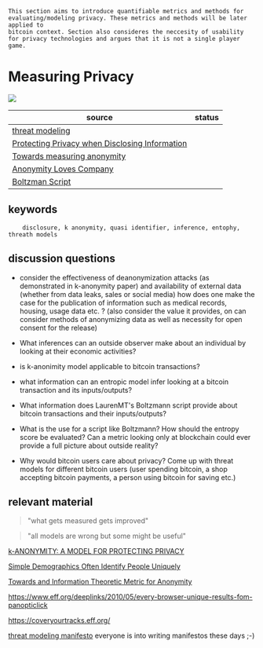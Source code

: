 ```
This section aims to introduce quantifiable metrics and methods for evaluating/modeling privacy. These metrics and methods will be later applied to
bitcoin context. Section also consideres the neccesity of usability for privacy technologies and argues that it is not a single player game. 

```

# Measuring Privacy

![](https://imgs.xkcd.com/comics/security.png)

| source                                                                                                                  | status |
| ----------------------------------------------------------------------------------------------------------------------- | ------ |
| [threat modeling](https://shellsharks.com/threat-modeling)                                                              |        |
| [Protecting Privacy when Disclosing Information](https://dataprivacylab.org/dataprivacy/projects/kanonymity/paper3.pdf) |        |
| [Towards measuring anonymity](https://www.esat.kuleuven.be/cosic/publications/article-89.pdf)                           |        |
| [Anonymity Loves Company](https://www.freehaven.net/anonbib/cache/oreilly-usability.pdf)                                |        |
| [Boltzman Script](https://medium.com/@laurentmt/introducing-boltzmann-85930984a159)                                     |        |



## keywords

        disclosure, k anonymity, quasi identifier, inference, entophy, threath models

## discussion questions

- consider the effectiveness of deanonymization attacks (as demonstrated in k-anonymity paper) and availability of external data (whether from data leaks, sales or social media) how does one make the case for the publication of information such as medical records, housing, usage data etc. ? (also consider the value it provides, on can consider methods of anonymizing data as well as necessity for open consent for the release)

- What inferences can an outside observer make about an individual by looking at their economic activities?
    
- is k-anonimity model applicable to bitcoin transactions?

- what information can an entropic model infer looking at a bitcoin transaction and its inputs/outputs?

- What information does LaurenMT's Boltzmann script provide about bitcoin transactions and their inputs/outputs? 

- What is the use for a script like Boltzmann? How should the entropy score be evaluated? Can a metric looking only at blockchain could ever provide a full picture about outside reality? 

- Why would bitcoin users care about privacy? Come up with threat models for different bitcoin users (user spending bitcoin, a shop accepting bitcoin payments, a person using bitcoin for saving etc.)












## relevant material 

>"what gets measured gets improved"

>"all models are wrong but some might be useful"

[k-ANONYMITY: A MODEL FOR PROTECTING PRIVACY](https://web.archive.org/web/20210720143809/https://www.win.tue.nl/~jhartog/CourseVerif/Papers/10.1.1.90.4099.pdf)
    
[Simple Demographics Often Identify People Uniquely](https://dataprivacylab.org/projects/identifiability/paper1.pdf)

[Towards and Information Theoretic Metric for Anonymity](http://www0.cs.ucl.ac.uk/staff/G.Danezis/papers/set.pdf)

https://www.eff.org/deeplinks/2010/05/every-browser-unique-results-fom-panopticlick

https://coveryourtracks.eff.org/

[threat modeling manifesto](https://www.threatmodelingmanifesto.org/) everyone is into writing manifestos these days ;-)
